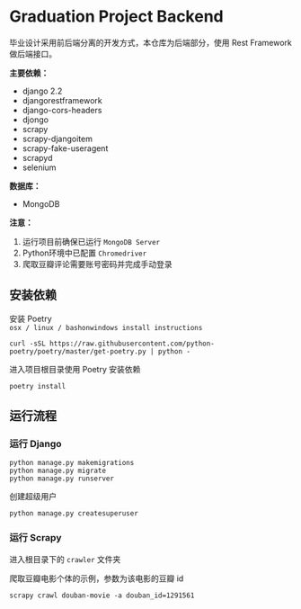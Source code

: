 # Graduation Project Backend

毕业设计采用前后端分离的开发方式，本仓库为后端部分，使用 Rest Framework 做后端接口。

**主要依赖：**
+ django 2.2
+ djangorestframework
+ django-cors-headers
+ djongo
+ scrapy
+ scrapy-djangoitem 
+ scrapy-fake-useragent
+ scrapyd
+ selenium

**数据库：**
+ MongoDB

**注意：**
1. 运行项目前确保已运行 `MongoDB Server`
2. Python环境中已配置 `Chromedriver`
3. 爬取豆瓣评论需要账号密码并完成手动登录

## 安装依赖
安装 Poetry<br>
`osx / linux / bashonwindows install instructions`
```
curl -sSL https://raw.githubusercontent.com/python-poetry/poetry/master/get-poetry.py | python -
```
进入项目根目录使用 Poetry 安装依赖
```
poetry install 
```

## 运行流程

### 运行 Django

```
python manage.py makemigrations
python manage.py migrate
python manage.py runserver
```

创建超级用户
```
python manage.py createsuperuser 
```

### 运行 Scrapy

进入根目录下的 `crawler` 文件夹

爬取豆瓣电影个体的示例，参数为该电影的豆瓣 id
```
scrapy crawl douban-movie -a douban_id=1291561
```
